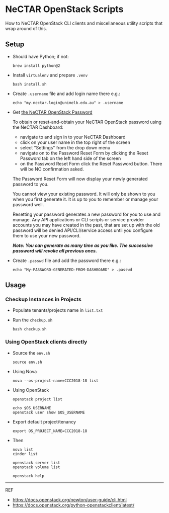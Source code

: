 # NeCTAR OpenStack Scripts

How to NeCTAR OpenStack CLI clients and miscellaneous utility scripts that wrap around of this.

## Setup

- Should have Python; if not:

    ```
    brew install python@2
    ```

- Install `virtualenv` and prepare `.venv`

    ```
    bash install.sh
    ```
    
- Create `.username` file and add login name there e.g.:
    
    ```
    echo "my.nectar.login@unimelb.edu.au" > .username
    ```

- Get [the NeCTAR OpenStack Password](https://support.ehelp.edu.au/support/solutions/articles/6000145832-the-nectar-openstack-password)

    To obtain or reset-and-obtain your NeCTAR OpenStack password using the NeCTAR Dashboard:
    
    - navigate to and sign in to your NeCTAR Dashboard
    - click on your user name in the top right of the screen
    - select "Settings" from the drop down menu
    - navigate on to the Password Reset Form by clicking the Reset Password tab on the left hand side of the screen 
    - on the Password Reset Form click the Reset Password button. There will be NO confirmation asked.
    
    The Password Reset Form will now display your newly generated password to you.
    
    You cannot view your existing password. It will only be shown to you when you first generate it. It is up to you to remember or manage your password well.
    
    Resetting your password generates a new password for you to use and manage. Any API applications or CLI scripts or service provider accounts you may have created in the past, that are set up with the old password will be denied API/CLI/service access until you configure them to use your new password.

    ___Note: You can generate as many time as you like. The successive  password will revoke all previous ones.___

- Create `.passwd` file and add the password there e.g.:

    ```
    echo "My-PASSWORD-GENERATED-FROM-DASHBOARD" > .passwd
    ```

## Usage

### Checkup Instances in Projects

- Populate tenants/projects name in `list.txt`

- Run the `checkup.sh`

    ```
    bash checkup.sh
    ```
   
### Using OpenStack clients directly

- Source the `env.sh`
    
    ```
    source env.sh
    ```
    
- Using Nova

    ```
    nova --os-project-name=CCC2018-18 list
    ```

- Using OpenStack

    ```
    openstack project list
    
    echo $OS_USERNAME
    openstack user show $OS_USERNAME
    ```

- Export default project/tenancy

    ```
    export OS_PROJECT_NAME=CCC2018-18
    ```

- Then

    ```
    nova list
    cinder list
    
    openstack server list
    openstack volume list
    
    openstack help
    ```


---

REF

- https://docs.openstack.org/newton/user-guide/cli.html
- https://docs.openstack.org/python-openstackclient/latest/